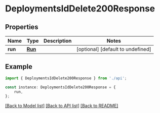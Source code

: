 # DeploymentsIdDelete200Response


## Properties

Name | Type | Description | Notes
------------ | ------------- | ------------- | -------------
**run** | [**Run**](Run.md) |  | [optional] [default to undefined]

## Example

```typescript
import { DeploymentsIdDelete200Response } from './api';

const instance: DeploymentsIdDelete200Response = {
    run,
};
```

[[Back to Model list]](../README.md#documentation-for-models) [[Back to API list]](../README.md#documentation-for-api-endpoints) [[Back to README]](../README.md)
